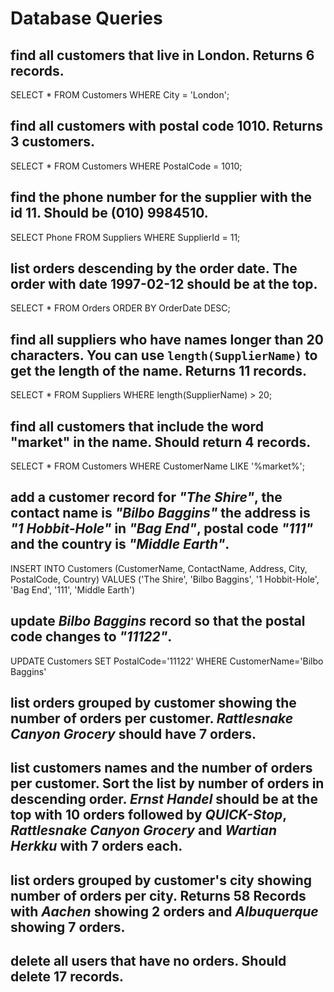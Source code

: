# Database Queries

## find all customers that live in London. Returns 6 records.

SELECT \* FROM Customers WHERE City = 'London';

## find all customers with postal code 1010. Returns 3 customers.

SELECT \* FROM Customers WHERE PostalCode = 1010;

## find the phone number for the supplier with the id 11. Should be (010) 9984510.

SELECT Phone FROM Suppliers WHERE SupplierId = 11;

## list orders descending by the order date. The order with date 1997-02-12 should be at the top.

SELECT \* FROM Orders ORDER BY OrderDate DESC;

## find all suppliers who have names longer than 20 characters. You can use `length(SupplierName)` to get the length of the name. Returns 11 records.

SELECT \* FROM Suppliers WHERE length(SupplierName) > 20;

## find all customers that include the word "market" in the name. Should return 4 records.

SELECT \* FROM Customers WHERE CustomerName LIKE '%market%';

## add a customer record for _"The Shire"_, the contact name is _"Bilbo Baggins"_ the address is _"1 Hobbit-Hole"_ in _"Bag End"_, postal code _"111"_ and the country is _"Middle Earth"_.

INSERT INTO Customers (CustomerName, ContactName, Address, City, PostalCode, Country) VALUES ('The Shire', 'Bilbo Baggins', '1 Hobbit-Hole', 'Bag End', '111', 'Middle Earth')

## update _Bilbo Baggins_ record so that the postal code changes to _"11122"_.

UPDATE Customers SET PostalCode='11122' WHERE CustomerName='Bilbo Baggins'

## list orders grouped by customer showing the number of orders per customer. _Rattlesnake Canyon Grocery_ should have 7 orders.

## list customers names and the number of orders per customer. Sort the list by number of orders in descending order. _Ernst Handel_ should be at the top with 10 orders followed by _QUICK-Stop_, _Rattlesnake Canyon Grocery_ and _Wartian Herkku_ with 7 orders each.

## list orders grouped by customer's city showing number of orders per city. Returns 58 Records with _Aachen_ showing 2 orders and _Albuquerque_ showing 7 orders.

## delete all users that have no orders. Should delete 17 records.
